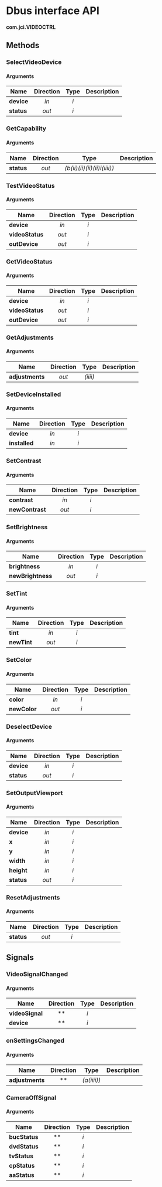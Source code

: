 
# Dbus interface API

**com.jci.VIDEOCTRL**


## Methods

### SelectVideoDevice



#### Arguments

| Name | Direction | Type | Description |
| --- | :---: | :---: | --- |
| **device** | *in* | *i* |  |
| **status** | *out* | *i* |  |


### GetCapability



#### Arguments

| Name | Direction | Type | Description |
| --- | :---: | :---: | --- |
| **status** | *out* | *(b(ii)(ii)(ii)(ii)i(iiii))* |  |


### TestVideoStatus



#### Arguments

| Name | Direction | Type | Description |
| --- | :---: | :---: | --- |
| **device** | *in* | *i* |  |
| **videoStatus** | *out* | *i* |  |
| **outDevice** | *out* | *i* |  |


### GetVideoStatus



#### Arguments

| Name | Direction | Type | Description |
| --- | :---: | :---: | --- |
| **device** | *in* | *i* |  |
| **videoStatus** | *out* | *i* |  |
| **outDevice** | *out* | *i* |  |


### GetAdjustments



#### Arguments

| Name | Direction | Type | Description |
| --- | :---: | :---: | --- |
| **adjustments** | *out* | *(iiii)* |  |


### SetDeviceInstalled



#### Arguments

| Name | Direction | Type | Description |
| --- | :---: | :---: | --- |
| **device** | *in* | *i* |  |
| **installed** | *in* | *i* |  |


### SetContrast



#### Arguments

| Name | Direction | Type | Description |
| --- | :---: | :---: | --- |
| **contrast** | *in* | *i* |  |
| **newContrast** | *out* | *i* |  |


### SetBrightness



#### Arguments

| Name | Direction | Type | Description |
| --- | :---: | :---: | --- |
| **brightness** | *in* | *i* |  |
| **newBrightness** | *out* | *i* |  |


### SetTint



#### Arguments

| Name | Direction | Type | Description |
| --- | :---: | :---: | --- |
| **tint** | *in* | *i* |  |
| **newTint** | *out* | *i* |  |


### SetColor



#### Arguments

| Name | Direction | Type | Description |
| --- | :---: | :---: | --- |
| **color** | *in* | *i* |  |
| **newColor** | *out* | *i* |  |


### DeselectDevice



#### Arguments

| Name | Direction | Type | Description |
| --- | :---: | :---: | --- |
| **device** | *in* | *i* |  |
| **status** | *out* | *i* |  |


### SetOutputViewport



#### Arguments

| Name | Direction | Type | Description |
| --- | :---: | :---: | --- |
| **device** | *in* | *i* |  |
| **x** | *in* | *i* |  |
| **y** | *in* | *i* |  |
| **width** | *in* | *i* |  |
| **height** | *in* | *i* |  |
| **status** | *out* | *i* |  |


### ResetAdjustments



#### Arguments

| Name | Direction | Type | Description |
| --- | :---: | :---: | --- |
| **status** | *out* | *i* |  |



## Signals

### VideoSignalChanged



#### Arguments

| Name | Direction | Type | Description |
| --- | :---: | :---: | --- |
| **videoSignal** | ** | *i* |  |
| **device** | ** | *i* |  |


### onSettingsChanged



#### Arguments

| Name | Direction | Type | Description |
| --- | :---: | :---: | --- |
| **adjustments** | ** | *(a(iiii))* |  |


### CameraOffSignal



#### Arguments

| Name | Direction | Type | Description |
| --- | :---: | :---: | --- |
| **bucStatus** | ** | *i* |  |
| **dvdStatus** | ** | *i* |  |
| **tvStatus** | ** | *i* |  |
| **cpStatus** | ** | *i* |  |
| **aaStatus** | ** | *i* |  |

